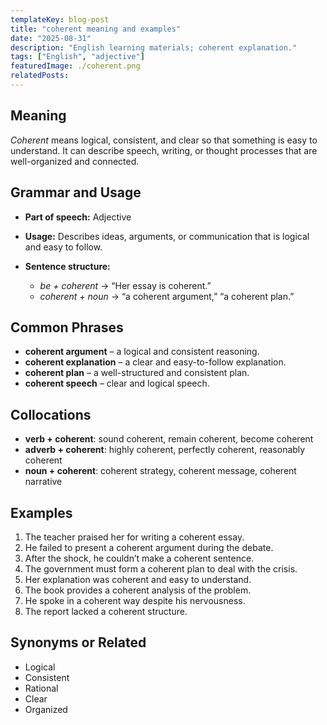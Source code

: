 ```yaml
---
templateKey: blog-post
title: "coherent meaning and examples"
date: "2025-08-31"
description: "English learning materials; coherent explanation."
tags: ["English", "adjective"]
featuredImage: ./coherent.png
relatedPosts:
---
```


## Meaning

_Coherent_ means logical, consistent, and clear so that something is easy to understand. It can describe speech, writing, or thought processes that are well-organized and connected.

## Grammar and Usage

- **Part of speech:** Adjective
- **Usage:** Describes ideas, arguments, or communication that is logical and easy to follow.
- **Sentence structure:**

  - _be + coherent_ → “Her essay is coherent.”
  - _coherent + noun_ → “a coherent argument,” “a coherent plan.”

## Common Phrases

- **coherent argument** – a logical and consistent reasoning.
- **coherent explanation** – a clear and easy-to-follow explanation.
- **coherent plan** – a well-structured and consistent plan.
- **coherent speech** – clear and logical speech.

## Collocations

- **verb + coherent**: sound coherent, remain coherent, become coherent
- **adverb + coherent**: highly coherent, perfectly coherent, reasonably coherent
- **noun + coherent**: coherent strategy, coherent message, coherent narrative

## Examples

1. The teacher praised her for writing a coherent essay.
2. He failed to present a coherent argument during the debate.
3. After the shock, he couldn’t make a coherent sentence.
4. The government must form a coherent plan to deal with the crisis.
5. Her explanation was coherent and easy to understand.
6. The book provides a coherent analysis of the problem.
7. He spoke in a coherent way despite his nervousness.
8. The report lacked a coherent structure.

## Synonyms or Related

- Logical
- Consistent
- Rational
- Clear
- Organized
